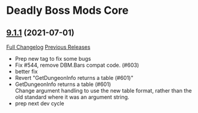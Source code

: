 # Deadly Boss Mods Core

## [9.1.1](https://github.com/DeadlyBossMods/DeadlyBossMods/tree/9.1.1) (2021-07-01)
[Full Changelog](https://github.com/DeadlyBossMods/DeadlyBossMods/compare/9.1.0...9.1.1) [Previous Releases](https://github.com/DeadlyBossMods/DeadlyBossMods/releases)

- Prep new tag to fix some bugs  
- Fix #544, remove DBM.Bars compat code. (#603)  
- better fix  
- Revert "GetDungeonInfo returns a table (#601)"  
- GetDungeonInfo returns a table (#601)  
    Change argument handling to use the new table format, rather than the old standard where it was an argument string.  
- prep next dev cycle  
